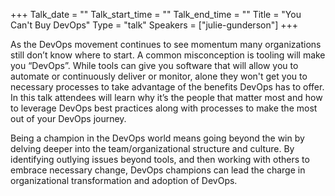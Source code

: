 +++
Talk_date = ""
Talk_start_time = ""
Talk_end_time = ""
Title = "You Can't Buy DevOps"
Type = "talk"
Speakers = ["julie-gunderson"]
+++

As the DevOps movement continues to see momentum many organizations still don’t know where to start. A common misconception is tooling will make you “DevOps”. While tools can give you software that will allow you to automate or continuously deliver or monitor, alone they won't get you to necessary processes to take advantage of the benefits DevOps has to offer. In this talk attendees will learn why it’s the people that matter most and how to leverage DevOps best practices along with processes to make the most out of your DevOps journey.

Being a champion in the DevOps world means going beyond the win by delving deeper into the team/organizational structure and culture. By identifying outlying issues beyond tools, and then working with others to embrace necessary change, DevOps champions can lead the charge in organizational transformation and adoption of DevOps. 

